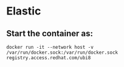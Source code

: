 # Elastic

## Start the container as:

`docker run -it --network host -v /var/run/docker.sock:/var/run/docker.sock registry.access.redhat.com/ubi8`
